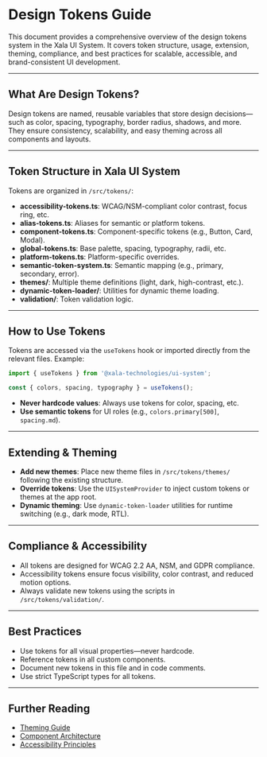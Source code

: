 # Design Tokens Guide

This document provides a comprehensive overview of the design tokens system in the Xala UI System. It covers token structure, usage, extension, theming, compliance, and best practices for scalable, accessible, and brand-consistent UI development.

---

## What Are Design Tokens?
Design tokens are named, reusable variables that store design decisions—such as color, spacing, typography, border radius, shadows, and more. They ensure consistency, scalability, and easy theming across all components and layouts.

---

## Token Structure in Xala UI System
Tokens are organized in `/src/tokens/`:
- **accessibility-tokens.ts**: WCAG/NSM-compliant color contrast, focus ring, etc.
- **alias-tokens.ts**: Aliases for semantic or platform tokens.
- **component-tokens.ts**: Component-specific tokens (e.g., Button, Card, Modal).
- **global-tokens.ts**: Base palette, spacing, typography, radii, etc.
- **platform-tokens.ts**: Platform-specific overrides.
- **semantic-token-system.ts**: Semantic mapping (e.g., primary, secondary, error).
- **themes/**: Multiple theme definitions (light, dark, high-contrast, etc.).
- **dynamic-token-loader/**: Utilities for dynamic theme loading.
- **validation/**: Token validation logic.

---

## How to Use Tokens
Tokens are accessed via the `useTokens` hook or imported directly from the relevant files. Example:

```typescript
import { useTokens } from '@xala-technologies/ui-system';

const { colors, spacing, typography } = useTokens();
```

- **Never hardcode values**: Always use tokens for color, spacing, etc.
- **Use semantic tokens** for UI roles (e.g., `colors.primary[500]`, `spacing.md`).

---

## Extending & Theming
- **Add new themes**: Place new theme files in `/src/tokens/themes/` following the existing structure.
- **Override tokens**: Use the `UISystemProvider` to inject custom tokens or themes at the app root.
- **Dynamic theming**: Use `dynamic-token-loader` utilities for runtime switching (e.g., dark mode, RTL).

---

## Compliance & Accessibility
- All tokens are designed for WCAG 2.2 AA, NSM, and GDPR compliance.
- Accessibility tokens ensure focus visibility, color contrast, and reduced motion options.
- Always validate new tokens using the scripts in `/src/tokens/validation/`.

---

## Best Practices
- Use tokens for all visual properties—never hardcode.
- Reference tokens in all custom components.
- Document new tokens in this file and in code comments.
- Use strict TypeScript types for all tokens.

---

## Further Reading
- [Theming Guide](./themes.md)
- [Component Architecture](./components/README.md)
- [Accessibility Principles](./architecture.md)
